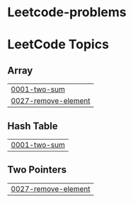 # Leetcode-problems
<!---LeetCode Topics Start-->
# LeetCode Topics
## Array
|  |
| ------- |
| [0001-two-sum](https://github.com/akshaydeepakm44/Leetcode-problems/tree/master/0001-two-sum) |
| [0027-remove-element](https://github.com/akshaydeepakm44/Leetcode-problems/tree/master/0027-remove-element) |
## Hash Table
|  |
| ------- |
| [0001-two-sum](https://github.com/akshaydeepakm44/Leetcode-problems/tree/master/0001-two-sum) |
## Two Pointers
|  |
| ------- |
| [0027-remove-element](https://github.com/akshaydeepakm44/Leetcode-problems/tree/master/0027-remove-element) |
<!---LeetCode Topics End-->